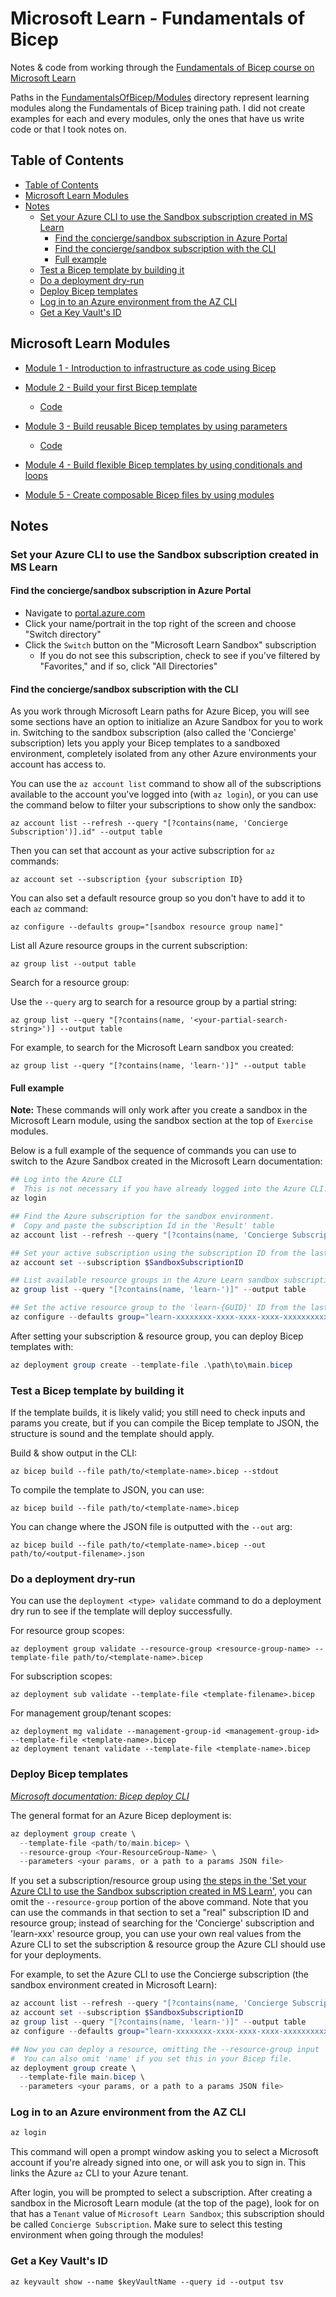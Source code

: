 # Microsoft Learn - Fundamentals of Bicep <!-- omit in toc -->

Notes & code from working through the [Fundamentals of Bicep course on Microsoft Learn](https://learn.microsoft.com/en-us/training/paths/fundamentals-bicep/)

Paths in the [FundamentalsOfBicep/Modules](./FundamentalsOfBicep/Modules) directory represent learning modules along the Fundamentals of Bicep training path. I did not create examples for each and every modules, only the ones that have us write code or that I took notes on.

## Table of Contents

- [Table of Contents](#table-of-contents)
- [Microsoft Learn Modules](#microsoft-learn-modules)
- [Notes](#notes)
  - [Set your Azure CLI to use the Sandbox subscription created in MS Learn](#set-your-azure-cli-to-use-the-sandbox-subscription-created-in-ms-learn)
    - [Find the concierge/sandbox subscription in Azure Portal](#find-the-conciergesandbox-subscription-in-azure-portal)
    - [Find the concierge/sandbox subscription with the CLI](#find-the-conciergesandbox-subscription-with-the-cli)
    - [Full example](#full-example)
  - [Test a Bicep template by building it](#test-a-bicep-template-by-building-it)
  - [Do a deployment dry-run](#do-a-deployment-dry-run)
  - [Deploy Bicep templates](#deploy-bicep-templates)
  - [Log in to an Azure environment from the AZ CLI](#log-in-to-an-azure-environment-from-the-az-cli)
  - [Get a Key Vault's ID](#get-a-key-vaults-id)

## Microsoft Learn Modules

- [Module 1 - Introduction to infrastructure as code using Bicep](https://learn.microsoft.com/en-us/training/modules/introduction-to-infrastructure-as-code-using-bicep/)

- [Module 2 - Build your first Bicep template](https://learn.microsoft.com/en-us/training/modules/build-first-bicep-template/)
  - [Code](./FundamentalsOfBicep/Modules/Module2/)

- [Module 3 - Build reusable Bicep templates by using parameters](https://learn.microsoft.com/en-us/training/modules/build-reusable-bicep-templates-parameters/)
  - [Code](./FundamentalsOfBicep/Modules/Module3/)

- [Module 4 - Build flexible Bicep templates by using conditionals and loops](https://learn.microsoft.com/en-us/training/modules/build-flexible-bicep-templates-conditions-loops/)

- [Module 5 - Create composable Bicep files by using modules](https://learn.microsoft.com/en-us/training/modules/create-composable-bicep-files-using-modules/)

## Notes

### Set your Azure CLI to use the Sandbox subscription created in MS Learn

#### Find the concierge/sandbox subscription in Azure Portal

- Navigate to [portal.azure.com](https://portal.azure.com)
- Click your name/portrait in the top right of the screen and choose "Switch directory"
- Click the `Switch` button on the "Microsoft Learn Sandbox" subscription
  - If you do not see this subscription, check to see if you've filtered by "Favorites," and if so, click "All Directories"

#### Find the concierge/sandbox subscription with the CLI

As you work through Microsoft Learn paths for Azure Bicep, you will see some sections have an option to initialize an Azure Sandbox for you to work in. Switching to the sandbox subscription (also called the 'Concierge' subscription) lets you apply your Bicep templates to a sandboxed environment, completely isolated from any other Azure environments your account has access to.

You can use the `az account list` command to show all of the subscriptions available to the account you've logged into (with `az login`), or you can use the command below to filter your subscriptions to show only the sandbox:

```shell
az account list --refresh --query "[?contains(name, 'Concierge Subscription')].id" --output table
```

Then you can set that account as your active subscription for `az` commands:

```shell
az account set --subscription {your subscription ID}
```

You can also set a default resource group so you don't have to add it to each `az` command:

```shell
az configure --defaults group="[sandbox resource group name]"
```

List all Azure resource groups in the current subscription:

```shell
az group list --output table
```

Search for a resource group:

Use the `--query` arg to search for a resource group by a partial string:

```shell
az group list --query "[?contains(name, '<your-partial-search-string>')] --output table
```

For example, to search for the Microsoft Learn sandbox you created:

```shell
az group list --query "[?contains(name, 'learn-')]" --output table
```

#### Full example

**Note:** These commands will only work after you create a sandbox in the Microsoft Learn module, using the sandbox section at the top of `Exercise` modules.

Below is a full example of the sequence of commands you can use to switch to the Azure Sandbox created in the Microsoft Learn documentation:

```powershell
## Log into the Azure CLI
#  This is not necessary if you have already logged into the Azure CLI.
az login

## Find the Azure subscription for the sandbox environment.
#  Copy and paste the subscription Id in the 'Result' table
az account list --refresh --query "[?contains(name, 'Concierge Subscription')].id" --output table

## Set your active subscription using the subscription ID from the last command
az account set --subscription $SandboxSubscriptionID

## List available resource groups in the Azure Learn sandbox subscription
az group list --query "[?contains(name, 'learn-')]" --output table

## Set the active resource group to the 'learn-{GUID}' ID from the last command
az configure --defaults group="learn-xxxxxxxx-xxxx-xxxx-xxxx-xxxxxxxxxxxx"
```

After setting your subscription & resource group, you can deploy Bicep templates with:

```powershell
az deployment group create --template-file .\path\to\main.bicep
```

### Test a Bicep template by building it

If the template builds, it is likely valid; you still need to check inputs and params you create, but if you can compile the Bicep template to JSON, the structure is sound and the template should apply.

Build & show output in the CLI:

```shell
az bicep build --file path/to/<template-name>.bicep --stdout
```

To compile the template to JSON, you can use:

```shell
az bicep build --file path/to/<template-name>.bicep
```

You can change where the JSON file is outputted with the `--out` arg:

```shell
az bicep build --file path/to/<template-name>.bicep --out path/to/<output-filename>.json
```

### Do a deployment dry-run

You can use the `deployment <type> validate` command to do a deployment dry run to see if the template will deploy successfully.

For resource group scopes:

```shell
az deployment group validate --resource-group <resource-group-name> --template-file path/to/<template-name>.bicep
```

For subscription scopes:

```shell
az deployment sub validate --template-file <template-filename>.bicep
```

For management group/tenant scopes:

```shell
az deployment mg validate --management-group-id <management-group-id> --template-file <template-name>.bicep
az deployment tenant validate --template-file <template-name>.bicep
```

### Deploy Bicep templates

*[Microsoft documentation: Bicep deploy CLI](https://learn.microsoft.com/en-us/azure/azure-resource-manager/bicep/deploy-cli)*

The general format for an Azure Bicep deployment is:

```powershell
az deployment group create \
  --template-file <path/to/main.bicep> \
  --resource-group <Your-ResourceGroup-Name> \
  --parameters <your params, or a path to a params JSON file>
```

If you set a subscription/resource group using [the steps in the 'Set your Azure CLI to use the Sandbox subscription created in MS Learn'](#full-example), you can omit the `--resource-group` portion of the above command. Note that you can use the commands in that section to set a "real" subscription ID and resource group; instead of searching for the 'Concierge' subscription and 'learn-xxx' resource group, you can use your own real values from the Azure CLI to set the subscription & resource group the Azure CLI should use for your deployments.

For example, to set the Azure CLI to use the Concierge subscription (the sandbox environment created in Microsoft Learn):

```powershell
az account list --refresh --query "[?contains(name, 'Concierge Subscription')].id" --output table
az account set --subscription $SandboxSubscriptionID
az group list --query "[?contains(name, 'learn-')]" --output table
az configure --defaults group="learn-xxxxxxxx-xxxx-xxxx-xxxx-xxxxxxxxxxxx"

## Now you can deploy a resource, omitting the --resource-group input
#  You can also omit 'name' if you set this in your Bicep file.
az deployment group create \
  --template-file main.bicep \
  --parameters <your params, or a path to a params JSON file>
```

### Log in to an Azure environment from the AZ CLI

```powershell
az login
```

This command will open a prompt window asking you to select a Microsoft account if you're already signed into one, or will ask you to sign in. This links the Azure `az` CLI to your Azure tenant.

After login, you will be prompted to select a subscription. After creating a sandbox in the Microsoft Learn module (at the top of the page), look for on that has a `Tenant` value of `Microsoft Learn Sandbox`; this subscription should be called `Concierge Subscription`. Make sure to select this testing environment when going through the modules!

### Get a Key Vault's ID

```shell
az keyvault show --name $keyVaultName --query id --output tsv
```
